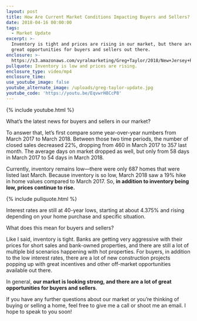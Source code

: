 ```yaml
---
layout: post
title: How Are Current Market Conditions Impacting Buyers and Sellers?
date: 2018-04-16 00:00:00
tags:
  - Market Update
excerpt: >-
  Inventory is tight and prices are rising in our market, but there are a lot of
  great opportunities for buyers and sellers out there.
enclosure: >-
  https://s3.amazonaws.com/vyralmarketing/Greg+Taylor/2018/New+Jersey+Real+Estate-+How+Are+Current+Market+Conditions+Impacting+Buyers+and+Sellers%253F.mp4
pullquote: Inventory is low and prices are rising.
enclosure_type: video/mp4
enclosure_time:
use_youtube_image: false
youtube_alternate_image: /uploads/greg-taylor-update.jpg
youtube_code: 'https://youtu.be/EqvwrH8CcP8'
---
```


{% include youtube.html %}

What’s the latest news for buyers and sellers in our market?

To answer that, let’s first compare some year-over-year numbers from March 2017 to March 2018. Between those two time periods, the number of closed sales decreased 22%, dropping from 460 in March 2017 to 357 last month. The average days on market dropped as well, but only from 58 days in March 2017 to 54 days in March 2018.

Currently, inventory remains low—there were only 687 homes that were listed last March. Because inventory is so low, March 2018 saw a 19% hike in home values compared to March 2017. So, **in addition to inventory being low, prices continue to rise.**

{% include pullquote.html %}

Interest rates are still at 40-year lows, starting at about 4.375% and rising depending on your home purchase and specific situation.

What does this mean for buyers and sellers?

Like I said, inventory is tight. Banks are getting very aggressive with their prices for short sales and bank-owned properties, and there are still a lot of multiple bid scenarios happening with hot properties. For buyers, in addition to the low interest rates, there are a lot of new construction projects popping up with great incentives and other off-market opportunities available out there.

In general, **our market is looking strong, and there are a lot of great opportunities for buyers and sellers**.

If you have any further questions about our market or you’re thinking of buying or selling a home, feel free to give me a call or shoot me an email. I hope to speak to you soon!
